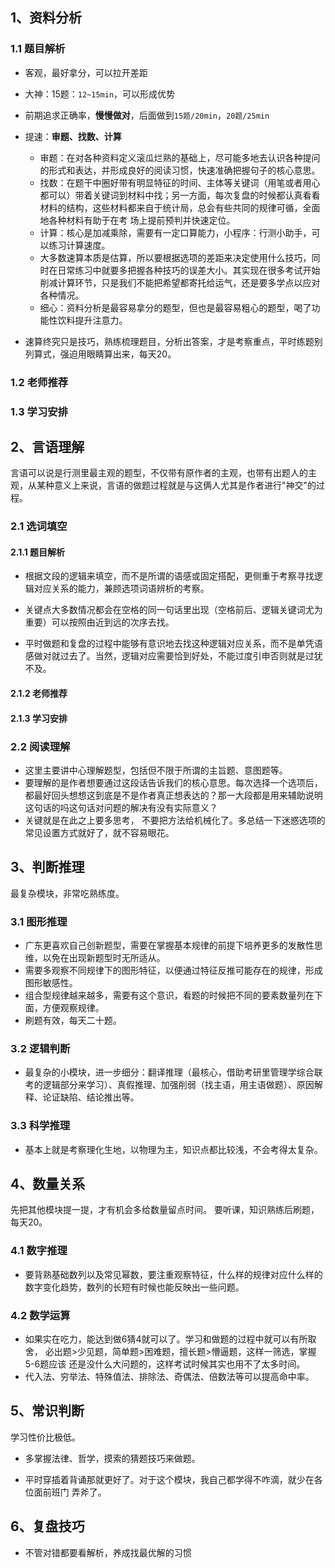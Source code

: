 ## 1、资料分析

### 1.1 题目解析

- 客观，最好拿分，可以拉开差距
- 大神：15题：`12~15min`，可以形成优势

- 前期追求正确率，**慢慢做对**，后面做到`15题/20min`，`20题/25min`
- 提速：**审题、找数、计算**
  - 审题：在对各种资料定义滚瓜烂熟的基础上，尽可能多地去认识各种提问的形式和表达，并形成良好的阅读习惯，快速准确把握句子的核心意思。
  - 找数：在题干中圈好带有明显特征的时间、主体等关键词（用笔或者用心都可以）带着关键词到材料中找；另一方面，每次复盘的时候都认真看看材料的结构，这些材料都来自于统计局，总会有些共同的规律可循，全面地各种材料有助于在考 场上提前预判并快速定位。
  - 计算：核心是加减乘除，需要有一定口算能力，小程序：行测小助手，可以练习计算速度。
  - 大多数速算本质是估算，所以要根据选项的差距来决定使用什么技巧，同时在日常练习中就要多把握各种技巧的误差大小。其实现在很多考试开始削减计算环节，只是我们不能把希望都寄托给运气，还是要多学点以应对各种情况。
  - 细心：资料分析是最容易拿分的题型，但也是最容易粗心的题型，喝了功能性饮料提升注意力。
- 速算终究只是技巧，熟练梳理题目，分析出答案，才是考察重点，平时练题别列算式，强迫用眼睛算出来，每天20。

### 1.2 老师推荐



### 1.3 学习安排

## 2、言语理解

言语可以说是行测里最主观的题型，不仅带有原作者的主观，也带有出题人的主观，从某种意义上来说，言语的做题过程就是与这俩人尤其是作者进行"神交"的过程。

### 2.1 选词填空

#### 2.1.1 题目解析

- 根据文段的逻辑来填空，而不是所谓的语感或固定搭配，更侧重于考察寻找逻辑对应关系的能力，兼顾选项词语辨析的考察。

- 关键点大多数情况都会在空格的同一句话里出现（空格前后、逻辑关键词尤为重要）可以按照由近到远的次序去找。
- 平时做题和复盘的过程中能够有意识地去找这种逻辑对应关系，而不是单凭语感做对就过去了。当然，逻辑对应需要恰到好处，不能过度引申否则就是过犹不及。

#### 2.1.2 老师推荐



#### 2.1.3 学习安排

### 2.2 阅读理解

- 这里主要讲中心理解题型，包括但不限于所谓的主旨题、意图题等。
- 要理解的是作者想要通过这段话告诉我们的核心意思。每次选择一个选项后，都最好回头想想这到底是不是作者真正想表达的？那一大段都是用来辅助说明这句话的吗这句话对问题的解决有没有实际意义？
- 关键就是在此之上要多思考， 不要把方法给机械化了。多总结一下迷惑选项的常见设置方式就好了，就不容易眼花。

## 3、判断推理

最复杂模块，非常吃熟练度。

### 3.1 图形推理

- 广东更喜欢自己创新题型，需要在掌握基本规律的前提下培养更多的发散性思维，以免在出现新题型时无所适从。
- 需要多观察不同规律下的图形特征，以便通过特征反推可能存在的规律，形成图形敏感性。
- 组合型规律越来越多，需要有这个意识，看题的时候把不同的要素数量列在下面，方便观察规律。
- 刷题有效，每天二十题。

### 3.2 逻辑判断

- 最复杂的小模块，进一步细分：翻译推理（最核心，借助考研里管理学综合联考的逻辑部分来学习）、真假推理、加强削弱（找主语，用主语做题）、原因解释、论证缺陷、结论推出等。 

### 3.3 科学推理

- 基本上就是考察理化生地，以物理为主，知识点都比较浅，不会考得太复杂。

## 4、数量关系

先把其他模块提一提，才有机会多给数量留点时间。 要听课，知识熟练后刷题，每天20。

### 4.1 数字推理

- 要背熟基础数列以及常见幂数，要注重观察特征，什么样的规律对应什么样的数字变化趋势，数列的长短有时候也能反映出一些问题。

### 4.2 数学运算

- 如果实在吃力，能达到做6猜4就可以了。学习和做题的过程中就可以有所取舍， 必出题>少见题，简单题>困难题，擅长题>懵逼题，这样一筛选，掌握5-6题应该 还是没什么大问题的，这样考试时候其实也用不了太多时间。
- 代入法、穷举法、特殊值法、排除法、奇偶法、倍数法等可以提高命中率。

## 5、常识判断

学习性价比极低。

- 多掌握法律、哲学，摸索的猜题技巧来做题。

- 平时穿插着背诵那就更好了。对于这个模块，我自己都学得不咋滴，就少在各位面前班门 弄斧了。

## 6、复盘技巧

- 不管对错都要看解析，养成找最优解的习惯